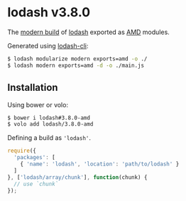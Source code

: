 # lodash v3.8.0

The [modern build](https://github.com/lodash/lodash/wiki/Build-Differences) of [lodash](https://lodash.com/) exported as [AMD](https://github.com/amdjs/amdjs-api/wiki/AMD) modules.

Generated using [lodash-cli](https://www.npmjs.com/package/lodash-cli):
```bash
$ lodash modularize modern exports=amd -o ./
$ lodash modern exports=amd -d -o ./main.js
```

## Installation

Using bower or volo:

```bash
$ bower i lodash#3.8.0-amd
$ volo add lodash/3.8.0-amd
```

Defining a build as `'lodash'`.

```js
require({
  'packages': [
    { 'name': 'lodash', 'location': 'path/to/lodash' }
  ]
}, ['lodash/array/chunk'], function(chunk) {
  // use `chunk`
});
```
